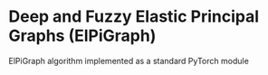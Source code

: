 # Deep and Fuzzy Elastic Principal Graphs (ElPiGraph)
ElPiGraph algorithm implemented as a standard PyTorch module
